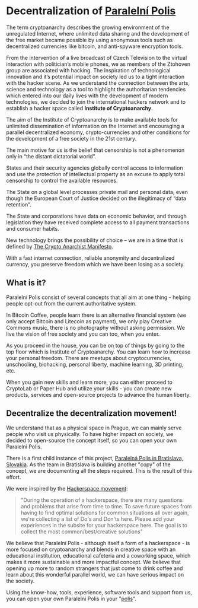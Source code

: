 # Decentralization of [Paralelní Polis](https://www.paralelnipolis.cz/o-nas/en/)

The term cryptoanarchy describes the growing environment of the
unregulated Internet, where unlimited data sharing and the development
of the free market became possible by using anonymous tools such
as decentralized currencies like bitcoin, and anti-spyware encryption
tools.

From the intervention of a live broadcast of Czech Television to
the virtual interaction with politician’s mobile phones, we as
members of the Ztohoven group are associated with hacking. The
inspiration of technological innovation and it’s potential impact
on society led us to a tight interaction with the hacker scene.
As we understand the connection between the arts, science and
technology as a tool to highlight the authoritarian tendencies which
entered into our daily lives  with the development of modern
technologies, we decided to join the international hackers network
and to establish a hacker space called **Institute of Cryptoanarchy**.

The aim of the Institute of Cryptoanarchy is to make available tools
for unlimited dissemination of information on the Internet and
encouraging a parallel decentralized economy, crypto-currencies and
other conditions for the development of a free society in the 21st
century.

The main motive for us is the belief that censorship is not a
phenomenon only in “the distant dictatorial world”.

States and their security agencies globally control access to
information and use the protection of intellectual property as an
excuse to apply total censorship to control the available resources.

The State on a global level  processes private mail and personal
data, even though the European Court of Justice decided on the
illegitimacy of “data retention”.

The State and corporations have data on economic behavior, and
through  legislation they have received  complete access to all
payment transactions and consumer habits.

New technology brings the possibility of choice – we are in a time
that is defined by [The Crypto Anarchist
Manifesto](https://www.activism.net/cypherpunk/crypto-anarchy.html).

With a fast internet connection, reliable anonymity and decentralized
currency, you preserve freedom which we have been losing as a
society.

## What is it?

Paralelní Polis consist of several concepts that all aim at one thing -
helping people opt-out from the current authoritative system.

In Bitcoin Coffee, people learn there is an alternative financial system
(we only accept Bitcoin and Litecoin as payment), we only play Creative
Commons music, there is no photography without asking permission. We
live the vision of free society and you can too, when you enter.

As you proceed in the house, you can be on top of things by going to the
top floor which is Institute of Cryptoanarchy. You can learn how to
increase your personal freedom. There are meetups about
cryptocurrencies, unschooling, biohacking, personal liberty, machine
learning, 3D printing, etc.

When you gain new skills and learn more, you can either proceed to
CryptoLab or Paper Hub and utilize your skills - you can create new
products, services and open-source projects to advance the human
liberty.

## Decentralize the decentralization movement!

We understand that as a physical space in Prague, we can mainly serve
people who visit us physically. To have higher impact on society, we
decided to open-source the concept itself, so you can open your own
Paralelni Polis.

There is a first child instance of this project, [Paralelná Polis in
Bratislava, Slovakia](https://paralelnapolis.sk/homepage/). As the team
in Bratislava is building another "copy" of the concept, we are
documenting all the steps required. This is the result of this effort.

We were inspired by the [Hackerspace
movement](https://wiki.hackerspaces.org/Documentation):

> "During the operation of a hackerspace, there are many questions and
> problems that arise from time to time. To save future spaces from having
> to find optimal solutions for common situations all over again, we're
> collecting a list of Do's and Don'ts here. Please add your experiences
> in the subsite for your hackerspace here. The goal is to collect the
> most common/best/creative solutions"

We believe that Paralelní Polis - although itself a form of a hackerspace - is
more focused on cryptoanarchy and blends in creative space with an
educational institution, educational cafeteria and a coworking space,
which makes it more sustainable and more impactful concept. We believe
that opening up more to random strangers that just come to drink coffee
and learn about this wonderful parallel world, we can have serious
impact on the society.

Using the know-how, tools, experience, software tools and support from
us, you can open your own Paralelní Polis in your
"[polis](https://en.wikipedia.org/wiki/Polis)".
